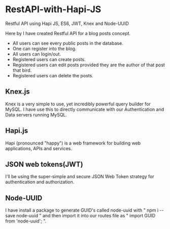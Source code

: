 # RestAPI-with-Hapi-JS
Restful API using Hapi JS, ES6, JWT, Knex and Node-UUID

Here by I have created Restful API for a blog posts concept.
- All users can see every public posts in the database.
- One can register into the blog.
- All users can login/out.
- Registered users can create posts.
- Registered users can edit posts provided they are the author of that post that bird.
- Registered users can delete the posts.

Knex.js
-------------------------
Knex is a very simple to use, yet incredibly powerful query builder for MySQL. I have use this to directly communicate with our Authentication and Data servers running MySQL.

Hapi.js
-------------------------
Hapi (pronounced "happy") is a web framework for building web applications, APIs and services.

JSON web tokens(JWT)
-------------------------
I'll be using the super-simple and secure JSON Web Token strategy for authentication and authorization. 

Node-UUID
-------------------------
I have install a package to generate GUID's called node-uuid with " npm i --save node-uuid " and then import it into our routes file as "  import GUID from 'node-uuid';  ".
